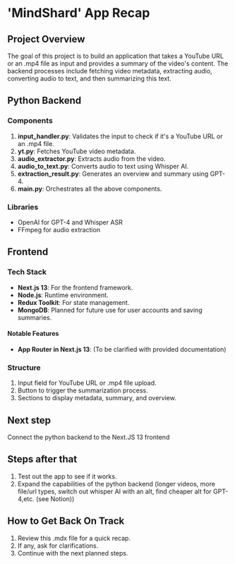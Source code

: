 # 'MindShard' App Recap

## Project Overview

The goal of this project is to build an application that takes a YouTube URL or an .mp4 file as input and provides a summary of the video's content. The backend processes include fetching video metadata, extracting audio, converting audio to text, and then summarizing this text.

## Python Backend

### Components

1. **input_handler.py**: Validates the input to check if it's a YouTube URL or an .mp4 file.
2. **yt.py**: Fetches YouTube video metadata.
3. **audio_extractor.py**: Extracts audio from the video.
4. **audio_to_text.py**: Converts audio to text using Whisper AI.
5. **extraction_result.py**: Generates an overview and summary using GPT-4.
6. **main.py**: Orchestrates all the above components.

### Libraries

- OpenAI for GPT-4 and Whisper ASR
- FFmpeg for audio extraction

## Frontend

### Tech Stack

- **Next.js 13**: For the frontend framework.
- **Node.js**: Runtime environment.
- **Redux Toolkit**: For state management.
- **MongoDB**: Planned for future use for user accounts and saving summaries.

#### Notable Features

- **App Router in Next.js 13**: (To be clarified with provided documentation)

### Structure

1. Input field for YouTube URL or .mp4 file upload.
2. Button to trigger the summarization process.
3. Sections to display metadata, summary, and overview.

## Next step

Connect the python backend to the Next.JS 13 frontend

## Steps after that

1. Test out the app to see if it works.
2. Expand the capabilities of the python backend (longer videos, more file/url types, switch out whisper AI with an alt, find cheaper alt for GPT-4,etc. (see Notion))

## How to Get Back On Track

1. Review this .mdx file for a quick recap.
2. If any, ask for clarifications.
3. Continue with the next planned steps.
